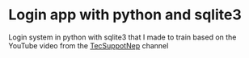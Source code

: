 # Login app with python and sqlite3

Login system in python with sqlite3 that I made to train based on the YouTube video from the <a href = "https://www.youtube.com/watch?v=QfhF9BnmN6E&t=773s">TecSuppotNep</a> channel
